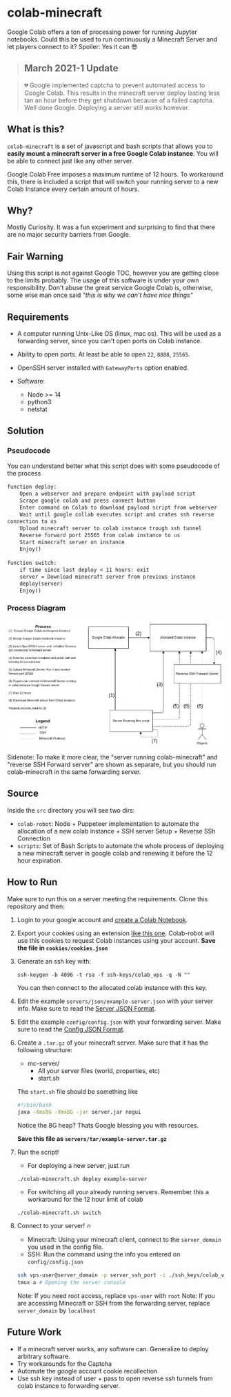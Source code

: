 # colab-minecraft

Google Colab offers a ton of processing power for running Jupyter notebooks. Could this be used to run continuously a Minecraft Server and let players connect to it? Spoiler: Yes it can :sunglasses:

> ## March 2021-1 Update

> :broken_heart: Google implemented captcha to prevent automated access to Google Colab. This results in the minecraft server deploy lasting less tan an hour before they get shutdown because of a failed captcha. Well done Google. Deploying a server still works however. 



## What is this?
`colab-minecraft` is a set of javascript and bash scripts that allows you to **easily mount a minecraft server in a free Google Colab instance**. You will be able to connect just like any other server. 

Google Colab Free imposes a maximum runtime of 12 hours. To workaround this, there is included a script that will switch your running server to a new Colab Instance every certain amount of hours.


## Why?

Mostly Curiosity. It was a fun experiment and surprising to find that there are no major security barriers from Google. 

## Fair Warning

Using this script is not against Google TOC, however you are getting close to the limits probably. The usage of this software is under your own responsibility. Don't abuse the great service Google Colab is, otherwise, some wise man once said  *"this is why we can't have nice things"*

## Requirements
* A computer running Unix-Like OS (linux, mac os). This will be used as a forwarding server, since you can't open ports on Colab instance.
* Ability to open ports. At least be able to open `22`, `8888`, `25565`. 
* OpenSSH server installed with `GatewayPorts` option enabled.

* Software:
    * Node >= 14
    * python3
    * netstat


## Solution
### Pseudocode
You can understand better what this script does with some pseudocode of the process
```
function deploy:
    Open a webserver and prepare endpoint with payload script
    Scrape google colab and press connect button
    Enter command on Colab to download payload script from webserver
    Wait until google collab executes script and crates ssh reverse connection to us
    Upload minecraft server to colab instance trough ssh tunnel
    Reverse forward port 25565 from colab instance to us
    Start minecraft server on instance
    Enjoy()

function switch:
    if time since last deploy < 11 hours: exit
    server = Download minecraft server from previous instance
    deploy(server)
    Enjoy()
```

### Process Diagram

![process-diagram](docs/process-diagram.png)



Sidenote: To make it more clear, the "server running colab-minecraft" and "reverse SSH Forward server" are shown as separate, but you should run colab-minecraft in the same forwarding server.


## Source

Inside the `src` directory you will see two dirs:
* `colab-robot`:  Node + Puppeteer implementation to automate the allocation of a new colab instance + SSH server Setup + Reverse SSh Connection
* `scripts`: Set of Bash Scripts to automate the whole process of deploying a new
minecraft server in google colab and renewing it before the 12 hour expiration.





## How to Run

Make sure to run this on a server meeting the requirements. Clone this repository and then:
1. Login to your google account and [create a Colab Notebook](https://colab.research.google.com/?hl=es#create=true).
2. Export your cookies using an extension [like this one](https://chrome.google.com/webstore/detail/%E3%82%AF%E3%83%83%E3%82%AD%E3%83%BCjson%E3%83%95%E3%82%A1%E3%82%A4%E3%83%AB%E5%87%BA%E5%8A%9B-for-puppet/nmckokihipjgplolmcmjakknndddifde). Colab-robot will use this
cookies to request Colab instances using your account. **Save the file in `cookies/cookies.json`**
3. Generate an ssh key with:     
    ```
    ssh-keygen -b 4096 -t rsa -f ssh-keys/colab_vps -q -N ""
    ```
    You can then connect to the allocated colab instance with this key.

4. Edit the example `servers/json/example-server.json` with your server info. Make sure to read the [Server JSON Format](servers/json/readme.md).

5. Edit the example `config/config.json` with your forwarding server. Make sure to read the [Config JSON Format](config/readme.md).


6. Create a `.tar.gz`  of your minecraft server. Make sure that it has the following structure: 
    - mc-server/
        - All your server files (world, properties, etc)
        - start.sh

    The `start.sh` file should be something like
    ```bash
    #!/bin/bash
    java -Xms8G -Xmx8G -jar server.jar nogui
    ```
    Notice the 8G heap? Thats Google blessing you with resources.
    
    **Save this file as `servers/tar/example-server.tar.gz`**

7. Run the script!
    * For deploying a new server, just run
    ```
    ./colab-minecraft.sh deploy example-server
    ``` 

    * For switching all your already running servers. Remember this a workaround for the 12 hour limit of colab
    ```
    ./colab-minecraft.sh switch
    ```

8. Connect to your server! :fire:
    * Minecraft: Using your minecraft client, connect to the `server_domain`  you used in the config file.
    * SSH: Run the command using the info you entered on `config/config.json`
    ``` bash
    ssh vps-user@server_domain -p server_ssh_port -i ./ssh_keys/colab_vps
    tmux a # Opening the server console
    ```
    Note: If you need root access, replace `vps-user` with  `root`
    Note: If you are accessing Minecraft or SSH from the forwarding server, replace `server_domain` by `localhost`


## Future Work

* If a minecraft server works, any software can. Generalize to deploy arbitrary software. 
* Try workarounds for the Captcha
* Automate the google account cookie recollection
* Use ssh key instead of user + pass to open reverse ssh tunnels from colab instance to forwarding server.